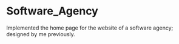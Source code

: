 # Software_Agency
Implemented the home page for the website of a software agency; designed by me previously.
